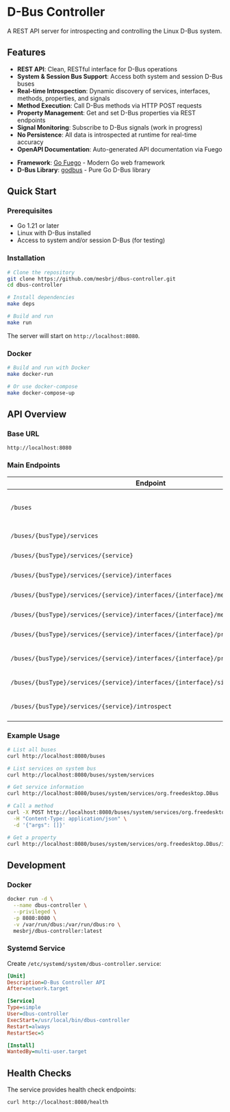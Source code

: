 # D-Bus Controller

A REST API server for introspecting and controlling the Linux D-Bus system.

## Features

- **REST API**: Clean, RESTful interface for D-Bus operations
- **System & Session Bus Support**: Access both system and session D-Bus buses
- **Real-time Introspection**: Dynamic discovery of services, interfaces, methods, properties, and signals
- **Method Execution**: Call D-Bus methods via HTTP POST requests
- **Property Management**: Get and set D-Bus properties via REST endpoints
- **Signal Monitoring**: Subscribe to D-Bus signals (work in progress)
- **No Persistence**: All data is introspected at runtime for real-time accuracy
- **OpenAPI Documentation**: Auto-generated API documentation via Fuego
>
- **Framework**: [Go Fuego](https://github.com/go-fuego/fuego) - Modern Go web framework
- **D-Bus Library**: [godbus](https://github.com/godbus/dbus) - Pure Go D-Bus library

## Quick Start

### Prerequisites

- Go 1.21 or later
- Linux with D-Bus installed
- Access to system and/or session D-Bus (for testing)

### Installation

```bash
# Clone the repository
git clone https://github.com/mesbrj/dbus-controller.git
cd dbus-controller

# Install dependencies
make deps

# Build and run
make run
```

The server will start on `http://localhost:8080`.

### Docker

```bash
# Build and run with Docker
make docker-run

# Or use docker-compose
make docker-compose-up
```

## API Overview

### Base URL
```
http://localhost:8080
```

### Main Endpoints

| Endpoint | Method | Description |
|----------|--------|-------------|
| `/buses` | GET | List available buses (system, session) |
| `/buses/{busType}/services` | GET | List services on a bus |
| `/buses/{busType}/services/{service}` | GET | Get service information |
| `/buses/{busType}/services/{service}/interfaces` | GET | List service interfaces |
| `/buses/{busType}/services/{service}/interfaces/{interface}/methods` | GET | List interface methods |
| `/buses/{busType}/services/{service}/interfaces/{interface}/methods/{method}/call` | POST | Call a method |
| `/buses/{busType}/services/{service}/interfaces/{interface}/properties` | GET | List interface properties |
| `/buses/{busType}/services/{service}/interfaces/{interface}/properties/{property}` | GET/PUT | Get/Set property value |
| `/buses/{busType}/services/{service}/interfaces/{interface}/signals` | GET | List interface signals |
| `/buses/{busType}/services/{service}/introspect` | GET | Get service introspection XML |

### Example Usage

```bash
# List all buses
curl http://localhost:8080/buses

# List services on system bus
curl http://localhost:8080/buses/system/services

# Get service information
curl http://localhost:8080/buses/system/services/org.freedesktop.DBus

# Call a method
curl -X POST http://localhost:8080/buses/system/services/org.freedesktop.DBus/interfaces/org.freedesktop.DBus/methods/Hello/call \
  -H "Content-Type: application/json" \
  -d '{"args": []}'

# Get a property
curl http://localhost:8080/buses/system/services/org.freedesktop.DBus/interfaces/org.freedesktop.DBus/properties/Features
```

## Development

### Docker

```bash
docker run -d \
  --name dbus-controller \
  --privileged \
  -p 8080:8080 \
  -v /var/run/dbus:/var/run/dbus:ro \
  mesbrj/dbus-controller:latest
```

### Systemd Service

Create `/etc/systemd/system/dbus-controller.service`:

```ini
[Unit]
Description=D-Bus Controller API
After=network.target

[Service]
Type=simple
User=dbus-controller
ExecStart=/usr/local/bin/dbus-controller
Restart=always
RestartSec=5

[Install]
WantedBy=multi-user.target
```

## Health Checks

The service provides health check endpoints:
```bash
curl http://localhost:8080/health
```

